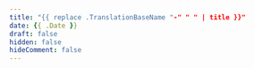 ```yaml
---
title: "{{ replace .TranslationBaseName "-" " " | title }}"
date: {{ .Date }}
draft: false
hidden: false
hideComment: false
---
```


